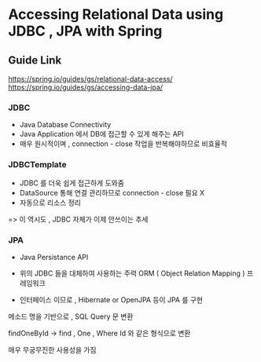 # Accessing Relational Data using JDBC , JPA with Spring

## Guide Link

https://spring.io/guides/gs/relational-data-access/
https://spring.io/guides/gs/accessing-data-jpa/

### JDBC

- Java Database Connectivity
- Java Application 에서 DB에 접근할 수 있게 해주는 API
- 매우 원시적이며 , connection - close 작업을 반복해야하므로 비효율적
### JDBCTemplate

- JDBC 를 더욱 쉽게 접근하게 도와줌
- DataSource 통해 연결 관리하므로 connection - close 필요 X
- 자동으로 리소스 정리

=> 이 역시도 , JDBC 자체가 이제 안쓰이는 추세


### JPA

- Java Persistance API
- 위의 JDBC 들을 대체하여 사용하는 주력 ORM ( Object Relation Mapping ) 프레임워크

- 인터페이스 이므로 , Hibernate or OpenJPA 등이 JPA 를 구현

메소드 명을 기반으로 , SQL Query 문 변환

findOneById -> find , One , Where Id 와 같은 형식으로 변환

매우 무궁무진한 사용성을 가짐